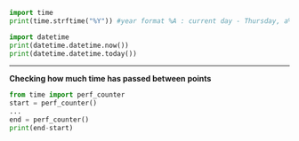 ```python
import time
print(time.strftime("%Y")) #year format %A : current day - Thursday, a% - Thu

import datetime
print(datetime.datetime.now())
print(datetime.datetime.today())
```
---
**Checking how much time has passed between points**
```python
from time import perf_counter
start = perf_counter()
...
end = perf_counter()
print(end-start)
```

